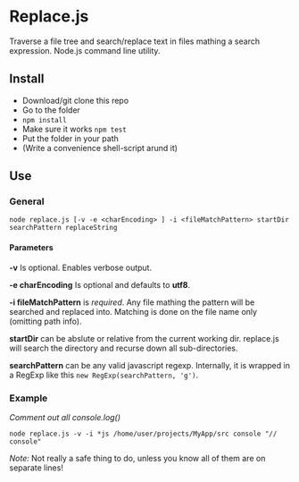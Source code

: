# Replace.js
Traverse a file tree and search/replace text in files mathing a search expression. Node.js command line utility.

## Install
- Download/git clone this repo
- Go to the folder
- ```npm install```
- Make sure it works ```npm test```
- Put the folder in your path
- (Write a convenience shell-script arund it)

## Use
### General

	node replace.js [-v -e <charEncoding> ] -i <fileMatchPattern> startDir searchPattern replaceString


#### Parameters
__-v__ Is optional. Enables verbose output.

__-e charEncoding__ Is optional and defaults to __utf8__.

__-i fileMatchPattern__ is *required*. Any file mathing the pattern will be searched and replaced into. Matching is done on the file name only (omitting path info).

__startDir__ can be abslute or relative from the current working dir. replace.js will search the directory and recurse down all sub-directories.

__searchPattern__ can be any valid javascript regexp. Internally, it is wrapped in a RegExp like this ```new RegExp(searchPattern, 'g')```.


### Example

*Comment out all console.log()*

	node replace.js -v -i *js /home/user/projects/MyApp/src console "// console"

*Note:* Not really a safe thing to do, unless you know all of them are on separate lines!






